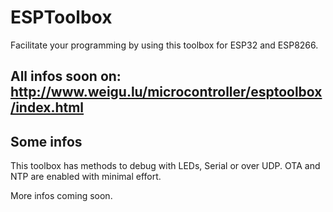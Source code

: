 # ESPToolbox

Facilitate your programming by using this toolbox for ESP32 and ESP8266.

## All infos soon on: <http://www.weigu.lu/microcontroller/esptoolbox/index.html>

## Some infos

This toolbox has methods to debug with LEDs, Serial or over UDP. OTA and NTP are enabled with minimal effort.

More infos coming soon.
